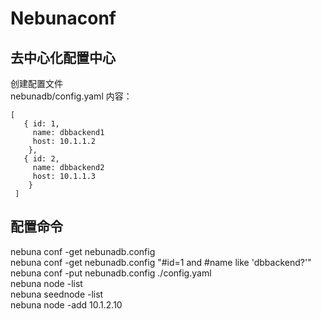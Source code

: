 # Nebunaconf
## 去中心化配置中心
创建配置文件  
nebunadb/config.yaml 内容：  
```
[  
   { id: 1,  
     name: dbbackend1  
     host: 10.1.1.2  
    },  
   { id: 2,  
     name: dbbackend2  
     host: 10.1.1.3  
    }  
 ]  
```
## 配置命令
nebuna conf -get nebunadb.config  
nebuna conf -get nebunadb.config "#id=1 and #name like 'dbbackend?'"   
nebuna conf -put nebunadb.config ./config.yaml  
nebuna node -list  
nebuna seednode -list  
nebuna node -add 10.1.2.10  
